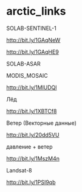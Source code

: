 # arctic_links

SOLAB-SENTINEL-1

http://bit.ly/1GAqNeW

http://bit.ly/1GAqHE9

SOLAB-ASAR



MODIS_MOSAIC

http://bit.ly/1MlUDQl

Лёд

http://bit.ly/1XBTCf8

Ветер (Векторные данные)

http://bit.ly/20dd5VU

давление + ветер

http://bit.ly/1MszM4n

Landsat-8

http://bit.ly/1PSI9qb

